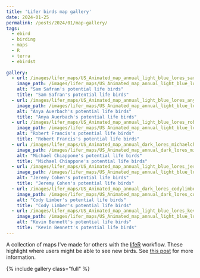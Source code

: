 ```yaml
---
title: 'Lifer birds map gallery'
date: 2024-01-25
permalink: /posts/2024/01/map-gallery/
tags:
  - ebird
  - birding
  - maps
  - R
  - terra
  - ebirdst
  
gallery:
  - url: /images/lifer_maps/US_Animated_map_annual_light_blue_lores_sam.gif
    image_path: /images/lifer_maps/US_Animated_map_annual_light_blue_lores_sam.gif
    alt: "Sam Safran's potential life birds"
    title: "Sam Safran's potential life birds"
  - url: /images/lifer_maps/US_Animated_map_annual_light_blue_lores_anya.gif
    image_path: /images/lifer_maps/US_Animated_map_annual_light_blue_lores_anya.gif
    alt: "Anya Auerbach's potential life birds"
    title: "Anya Auerbach's potential life birds"
  - url: /images/lifer_maps/US_Animated_map_annual_light_blue_lores_robertfrancis.gif
    image_path: /images/lifer_maps/US_Animated_map_annual_light_blue_lores_robertfrancis.gif
    alt: "Robert Francis's potential life birds"
    title: "Robert Francis's potential life birds"
  - url: /images/lifer_maps/US_Animated_map_annual_dark_lores_michaelchiappone.gif
    image_path: /images/lifer_maps/US_Animated_map_annual_dark_lores_michaelchiappone.gif
    alt: "Michael Chiappone's potential life birds"
    title: "Michael Chiappone's potential life birds"    
  - url: /images/lifer_maps/US_Animated_map_annual_light_blue_lores_jeremycohen.gif
    image_path: /images/lifer_maps/US_Animated_map_annual_light_blue_lores_jeremycohen.gif
    alt: "Jeremy Cohen's potential life birds"
    title: "Jeremy Cohen's potential life birds" 
  - url: /images/lifer_maps/US_Animated_map_annual_dark_lores_codylimber.gif
    image_path: /images/lifer_maps/US_Animated_map_annual_dark_lores_codylimber.gif
    alt: "Cody Limber's potential life birds"
    title: "Cody Limber's potential life birds"  
  - url: /images/lifer_maps/US_Animated_map_annual_light_blue_lores_kevinbennett.gif
    image_path: /images/lifer_maps/US_Animated_map_annual_light_blue_lores_kevinbennett.gif
    alt: "Kevin Bennett's potential life birds"
    title: "Kevin Bennett's potential life birds"  
---
```


A collection of maps I've made for others with the [lifeR](https://github.com/smsfrn/lifeR) workflow. These highlight where users might be able to see new birds. See [this post](https:/smsfrn.github.io/posts/2024/01/lifer-mapper/) for more information.

{% include gallery class="full" %}